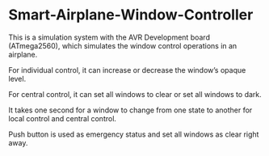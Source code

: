 # Smart-Airplane-Window-Controller

This is a simulation system with the AVR Development board (ATmega2560), which simulates the window control operations in an airplane.

For individual control, it can increase or decrease the window’s opaque level. 

For central control, it can set all windows to clear or set all windows to dark.

It takes one second for a window to change from one state to another for local control and central control.

Push button is used as emergency status and set all windows as clear right away.
